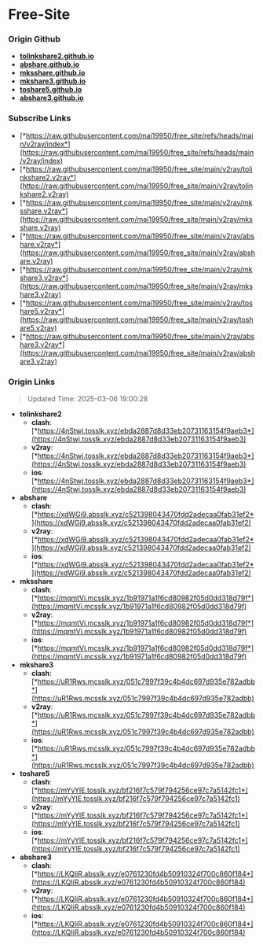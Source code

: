 # Free-Site

### Origin Github

- [**tolinkshare2.github.io**](https://github.com/tolinkshare2/tolinkshare2.github.io)
- [**abshare.github.io**](https://github.com/abshare/abshare.github.io)
- [**mksshare.github.io**](https://github.com/mksshare/mksshare.github.io)
- [**mkshare3.github.io**](https://github.com/mkshare3/mkshare3.github.io)
- [**toshare5.github.io**](https://github.com/toshare5/toshare5.github.io)
- [**abshare3.github.io**](https://github.com/abshare3/abshare3.github.io)

### Subscribe Links

- [*https://raw.githubusercontent.com/mai19950/free_site/refs/heads/main/v2ray/index*](https://raw.githubusercontent.com/mai19950/free_site/refs/heads/main/v2ray/index)
- [*https://raw.githubusercontent.com/mai19950/free_site/main/v2ray/tolinkshare2.v2ray*](https://raw.githubusercontent.com/mai19950/free_site/main/v2ray/tolinkshare2.v2ray)
- [*https://raw.githubusercontent.com/mai19950/free_site/main/v2ray/mksshare.v2ray*](https://raw.githubusercontent.com/mai19950/free_site/main/v2ray/mksshare.v2ray)
- [*https://raw.githubusercontent.com/mai19950/free_site/main/v2ray/abshare.v2ray*](https://raw.githubusercontent.com/mai19950/free_site/main/v2ray/abshare.v2ray)
- [*https://raw.githubusercontent.com/mai19950/free_site/main/v2ray/mkshare3.v2ray*](https://raw.githubusercontent.com/mai19950/free_site/main/v2ray/mkshare3.v2ray)
- [*https://raw.githubusercontent.com/mai19950/free_site/main/v2ray/toshare5.v2ray*](https://raw.githubusercontent.com/mai19950/free_site/main/v2ray/toshare5.v2ray)
- [*https://raw.githubusercontent.com/mai19950/free_site/main/v2ray/abshare3.v2ray*](https://raw.githubusercontent.com/mai19950/free_site/main/v2ray/abshare3.v2ray)

### Origin Links

> Updated Time: 2025-03-06 19:00:28

- **tolinkshare2**
  - **clash**: [*https://4nStwj.tosslk.xyz/ebda2887d8d33eb20731163154f9aeb3*](https://4nStwj.tosslk.xyz/ebda2887d8d33eb20731163154f9aeb3)
  - **v2ray**: [*https://4nStwj.tosslk.xyz/ebda2887d8d33eb20731163154f9aeb3*](https://4nStwj.tosslk.xyz/ebda2887d8d33eb20731163154f9aeb3)
  - **ios**: [*https://4nStwj.tosslk.xyz/ebda2887d8d33eb20731163154f9aeb3*](https://4nStwj.tosslk.xyz/ebda2887d8d33eb20731163154f9aeb3)
- **abshare**
  - **clash**: [*https://xdWGi9.absslk.xyz/c521398043470fdd2adecaa0fab31ef2*](https://xdWGi9.absslk.xyz/c521398043470fdd2adecaa0fab31ef2)
  - **v2ray**: [*https://xdWGi9.absslk.xyz/c521398043470fdd2adecaa0fab31ef2*](https://xdWGi9.absslk.xyz/c521398043470fdd2adecaa0fab31ef2)
  - **ios**: [*https://xdWGi9.absslk.xyz/c521398043470fdd2adecaa0fab31ef2*](https://xdWGi9.absslk.xyz/c521398043470fdd2adecaa0fab31ef2)
- **mksshare**
  - **clash**: [*https://mqmtVi.mcsslk.xyz/1b91971a1f6cd80982f05d0dd318d79f*](https://mqmtVi.mcsslk.xyz/1b91971a1f6cd80982f05d0dd318d79f)
  - **v2ray**: [*https://mqmtVi.mcsslk.xyz/1b91971a1f6cd80982f05d0dd318d79f*](https://mqmtVi.mcsslk.xyz/1b91971a1f6cd80982f05d0dd318d79f)
  - **ios**: [*https://mqmtVi.mcsslk.xyz/1b91971a1f6cd80982f05d0dd318d79f*](https://mqmtVi.mcsslk.xyz/1b91971a1f6cd80982f05d0dd318d79f)
- **mkshare3**
  - **clash**: [*https://uR1Rws.mcsslk.xyz/051c7997f39c4b4dc697d935e782adbb*](https://uR1Rws.mcsslk.xyz/051c7997f39c4b4dc697d935e782adbb)
  - **v2ray**: [*https://uR1Rws.mcsslk.xyz/051c7997f39c4b4dc697d935e782adbb*](https://uR1Rws.mcsslk.xyz/051c7997f39c4b4dc697d935e782adbb)
  - **ios**: [*https://uR1Rws.mcsslk.xyz/051c7997f39c4b4dc697d935e782adbb*](https://uR1Rws.mcsslk.xyz/051c7997f39c4b4dc697d935e782adbb)
- **toshare5**
  - **clash**: [*https://mYyYlE.tosslk.xyz/bf216f7c579f794256ce97c7a5142fc1*](https://mYyYlE.tosslk.xyz/bf216f7c579f794256ce97c7a5142fc1)
  - **v2ray**: [*https://mYyYlE.tosslk.xyz/bf216f7c579f794256ce97c7a5142fc1*](https://mYyYlE.tosslk.xyz/bf216f7c579f794256ce97c7a5142fc1)
  - **ios**: [*https://mYyYlE.tosslk.xyz/bf216f7c579f794256ce97c7a5142fc1*](https://mYyYlE.tosslk.xyz/bf216f7c579f794256ce97c7a5142fc1)
- **abshare3**
  - **clash**: [*https://LKQIiR.absslk.xyz/e0761230fd4b50910324f700c860f184*](https://LKQIiR.absslk.xyz/e0761230fd4b50910324f700c860f184)
  - **v2ray**: [*https://LKQIiR.absslk.xyz/e0761230fd4b50910324f700c860f184*](https://LKQIiR.absslk.xyz/e0761230fd4b50910324f700c860f184)
  - **ios**: [*https://LKQIiR.absslk.xyz/e0761230fd4b50910324f700c860f184*](https://LKQIiR.absslk.xyz/e0761230fd4b50910324f700c860f184)
